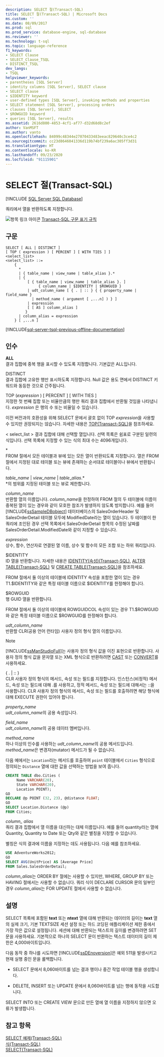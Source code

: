 ```yaml
---
description: SELECT 절(Transact-SQL)
title: SELECT 절(Transact-SQL) | Microsoft Docs
ms.custom: ''
ms.date: 08/09/2017
ms.prod: sql
ms.prod_service: database-engine, sql-database
ms.reviewer: ''
ms.technology: t-sql
ms.topic: language-reference
f1_keywords:
- SELECT Clause
- SELECT_Clause_TSQL
- DISTINCT_TSQL
dev_langs:
- TSQL
helpviewer_keywords:
- parentheses [SQL Server]
- identity columns [SQL Server], SELECT clause
- SELECT clause
- $IDENTITY keyword
- user-defined types [SQL Server], invoking methods and properties
- SELECT statement [SQL Server], processing orders
- clauses [SQL Server], SELECT
- $ROWGUID keyword
- queries [SQL Server], results
ms.assetid: 2616d800-4853-4cf1-af77-d32d68d8c2ef
author: VanMSFT
ms.author: vanto
ms.openlocfilehash: 84099c48344e27070433483eeac829640c3ce4c2
ms.sourcegitcommit: cc23d8646041336d119b74bf239a6ac305ff3d31
ms.translationtype: HT
ms.contentlocale: ko-KR
ms.lasthandoff: 09/23/2020
ms.locfileid: "91115901"
---
```

# <a name="select-clause-transact-sql"></a>SELECT 절(Transact-SQL)
[!INCLUDE [SQL Server SQL Database](../../includes/applies-to-version/sql-asdb.md)]

  쿼리에서 열을 반환하도록 지정합니다.  
  
 ![항목 링크 아이콘](../../database-engine/configure-windows/media/topic-link.gif "항목 링크 아이콘") [Transact-SQL 구문 표기 규칙](../../t-sql/language-elements/transact-sql-syntax-conventions-transact-sql.md)  
  
## <a name="syntax"></a>구문  
  
```syntaxsql
SELECT [ ALL | DISTINCT ]  
[ TOP ( expression ) [ PERCENT ] [ WITH TIES ] ]   
<select_list>   
<select_list> ::=   
    {   
      *   
      | { table_name | view_name | table_alias }.*   
      | {  
          [ { table_name | view_name | table_alias }. ]  
               { column_name | $IDENTITY | $ROWGUID }   
          | udt_column_name [ { . | :: } { { property_name | field_name }   
            | method_name ( argument [ ,...n] ) } ]  
          | expression  
          [ [ AS ] column_alias ]   
         }  
      | column_alias = expression   
    } [ ,...n ]   
```  
  
[!INCLUDE[sql-server-tsql-previous-offline-documentation](../../includes/sql-server-tsql-previous-offline-documentation.md)]

## <a name="arguments"></a>인수
 **ALL**  
 결과 집합에 중복 행을 표시할 수 있도록 지정합니다. 기본값은 ALL입니다.  
  
 DISTINCT  
 결과 집합에 고유한 행만 표시하도록 지정합니다. Null 값은 용도 면에서 DISTINCT 키워드와 동등한 것으로 간주됩니다.  
  
 TOP (*expression* ) [ PERCENT ] [ WITH TIES ]  
 지정한 첫 번째 집합 또는 비율만큼의 행만 쿼리 결과 집합에서 반환될 것임을 나타냅니다. *expression* 은 행의 수 또는 비율일 수 있습니다.  
  
 이전 버전과의 호환성을 위해 SELECT 문에서 괄호 없이 TOP *expression*을 사용할 수 있지만 권장되지는 않습니다. 자세한 내용은 [TOP&#40;Transact-SQL&#41;](../../t-sql/queries/top-transact-sql.md)을 참조하세요.  
  
\< select_list > 결과 집합에 대해 선택할 열입니다. 선택 목록은 쉼표로 구분된 일련의 식입니다. 선택 목록에 지정할 수 있는 식의 최대 수는 4096개입니다.  
  
 \*  
 FROM 절에서 모든 테이블과 뷰에 있는 모든 열이 반환되도록 지정합니다. 열은 FROM 절에서 지정된 대로 테이블 또는 뷰에 존재하는 순서대로 테이블이나 뷰에서 반환됩니다.  
  
 *table_name* | *view_name* | *table*_*alias*.*  
 \*의 범위를 지정된 테이블 또는 뷰로 제한합니다.  
  
 *column_name*  
 반환할 열의 이름입니다. *column_name*을 한정하여 FROM 절의 두 테이블에 이름이 중복된 열이 있는 경우와 같이 모호한 참조가 발생하지 않도록 방지합니다. 예를 들어 [!INCLUDE[ssSampleDBobject](../../includes/sssampledbobject-md.md)] 데이터베이스의 SalesOrderHeader 및 SalesOrderDetail 테이블 모두에 ModifiedDate라는 열이 있습니다. 두 테이블이 한 쿼리에 조인된 경우 선택 목록에서 SalesOrderDetail 항목의 수정된 날짜를 SalesOrderDetail.ModifiedDate와 같이 지정할 수 있습니다.  
  
 *expression*  
 상수, 함수, 연산자로 연결된 열 이름, 상수 및 함수의 모든 조합 또는 하위 쿼리입니다.  
  
 $IDENTITY  
 ID 열을 반환합니다. 자세한 내용은 [IDENTITY&#40;속성&#41;&#40;Transact-SQL&#41;](../../t-sql/statements/create-table-transact-sql-identity-property.md), [ALTER TABLE&#40;Transact-SQL&#41;](../../t-sql/statements/alter-table-transact-sql.md) 및 [CREATE TABLE&#40;Transact-SQL&#41;](../../t-sql/statements/create-table-transact-sql.md)을 참조하세요.  
  
 FROM 절에서 둘 이상의 테이블에 IDENTITY 속성을 포함한 열이 있는 경우 T1.$IDENTITY와 같은 특정 테이블 이름으로 $IDENTITY를 한정해야 합니다.  
  
 $ROWGUID  
 행 GUID 열을 반환합니다.  
  
 FROM 절에서 둘 이상의 테이블에 ROWGUIDCOL 속성이 있는 경우 T1.$ROWGUID와 같은 특정 테이블 이름으로 $ROWGUID를 한정해야 합니다.  
  
 *udt_column_name*  
 반환할 CLR(공용 언어 런타임) 사용자 정의 형식 열의 이름입니다.  
  
> [!NOTE]  
>  [!INCLUDE[ssManStudioFull](../../includes/ssmanstudiofull-md.md)]는 사용자 정의 형식 값을 이진 표현으로 반환합니다. 사용자 정의 형식 값을 문자열 또는 XML 형식으로 반환하려면 [CAST](../../t-sql/functions/cast-and-convert-transact-sql.md) 또는 [CONVERT](../../t-sql/functions/cast-and-convert-transact-sql.md)를 사용하세요.  
  
 { . | :: }  
 CLR 사용자 정의 형식의 메서드, 속성 또는 필드를 지정합니다. 인스턴스(비정적) 메서드, 속성 또는 필드에 대해 .를 사용하고, 정적 메서드, 속성 또는 필드에 대해서는 ::을 사용합니다. CLR 사용자 정의 형식의 메서드, 속성 또는 필드를 호출하려면 해당 형식에 대해 EXECUTE 권한이 있어야 합니다.  
  
 *property_name*  
 *udt_column_name*의 공용 속성입니다.  
  
 *field_name*  
 *udt_column_name*의 공용 데이터 멤버입니다.  
  
 *method_name*  
 하나 이상의 인수를 사용하는 *udt_column_name*의 공용 메서드입니다. *method_name*은 변경자(mutator) 메서드가 될 수 없습니다.  
  
 다음 예에서는 `Location`라는 메서드를 호출하여 `point` 테이블에서 `Cities` 형식으로 정의되는 `Distance` 열에 대한 값을 선택하는 방법을 보여 줍니다.  
  
```sql
CREATE TABLE dbo.Cities (  
     Name VARCHAR(20),  
     State VARCHAR(20),  
     Location POINT);  
GO  
DECLARE @p POINT (32, 23), @distance FLOAT;  
GO  
SELECT Location.Distance (@p)  
FROM Cities;  
```  
  
 *column_ alias*  
 쿼리 결과 집합에서 열 이름을 대신하는 대체 이름입니다. 예를 들어 quantity라는 열에 Quantity, Quantity to Date 또는 Qty와 같은 별칭을 지정할 수 있습니다.  
  
 별칭은 식의 결과에 이름을 지정하는 데도 사용됩니다. 다음 예를 참조하세요.  
  
 ```sql
 USE AdventureWorks2012;  
 GO  
 SELECT AVG(UnitPrice) AS [Average Price]  
 FROM Sales.SalesOrderDetail;
 ```  
  
 *column_alias*는 ORDER BY 절에는 사용할 수 있지만, WHERE, GROUP BY 또는 HAVING 절에서는 사용할 수 없습니다. 쿼리 식이 DECLARE CURSOR 문의 일부인 경우 *column_alias*는 FOR UPDATE 절에서 사용할 수 없습니다.  
  
## <a name="remarks"></a>설명  
 SELECT 목록에 포함된 **text** 또는 **ntext** 열에 대해 반환되는 데이터의 길이는 **text** 열의 실제 크기, 기본 TEXTSIZE 세션 설정 또는 하드 코딩된 애플리케이션 제한 중에서 가장 작은 값으로 설정됩니다. 세션에 대해 반환되는 텍스트의 길이를 변경하려면 SET 문을 사용하세요. 기본적으로 하나의 SELECT 문이 반환하는 텍스트 데이터의 길이 제한은 4,000바이트입니다.  
  
 다음 동작 중 하나를 시도하면 [!INCLUDE[ssDEnoversion](../../includes/ssdenoversion-md.md)]은 예외 511을 발생시키고 현재 실행 중인 문을 롤백합니다.  
  
-   SELECT 문에서 8,060바이트를 넘는 결과 행이나 중간 작업 테이블 행을 생성합니다.  
  
-   DELETE, INSERT 또는 UPDATE 문에서 8,060바이트를 넘는 행에 동작을 시도합니다.  
  
 SELECT INTO 또는 CREATE VIEW 문으로 만든 열에 열 이름을 지정하지 않으면 오류가 발생합니다.  
  
## <a name="see-also"></a>참고 항목  
 [SELECT 예제&#40;Transact-SQL&#41;](../../t-sql/queries/select-examples-transact-sql.md)   
 [식&#40;Transact-SQL&#41;](../../t-sql/language-elements/expressions-transact-sql.md)   
 [SELECT&#40;Transact-SQL&#41;](../../t-sql/queries/select-transact-sql.md)  
  
  
